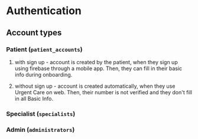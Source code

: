 # Authentication

## Account types

### Patient (`patient_accounts`)

1. with sign up - account is created by the patient, when they sign up using firebase through a mobile app. Then, they can fill in their basic info during onboarding.

2. without sign up - account is created automatically, when they use Urgent Care on web. Then, their number is not verified and they don't fill in all Basic Info.

### Specialist (`specialists`)

### Admin (`administrators`)